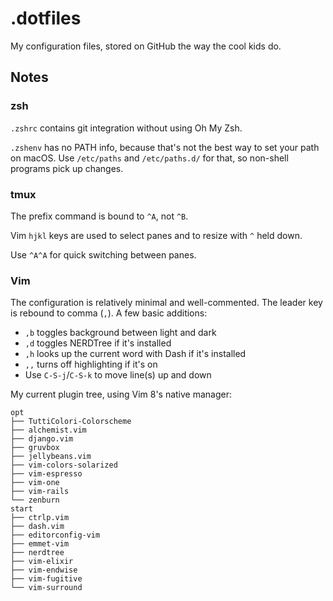 # .dotfiles

My configuration files, stored on GitHub the way the cool kids do.

## Notes

### zsh

`.zshrc` contains git integration without using Oh My Zsh.

`.zshenv` has no PATH info, because that's not the best way to set your path on macOS. Use `/etc/paths` and `/etc/paths.d/` for that, so non-shell programs pick up changes.

### tmux

The prefix command is bound to `^A`, not `^B`.

Vim `hjkl` keys are used to select panes and to resize with `^` held down.

Use `^A^A` for quick switching between panes.

### Vim

The configuration is relatively minimal and well-commented. The leader key is rebound to comma (`,`). A few basic additions:

* `,b` toggles background between light and dark
* `,d` toggles NERDTree if it's installed
* `,h` looks up the current word with Dash if it's installed
* `,,` turns off highlighting if it's on
* Use `C-S-j`/`C-S-k` to move line(s) up and down

My current plugin tree, using Vim 8's native manager:

```
opt
├── TuttiColori-Colorscheme
├── alchemist.vim
├── django.vim
├── gruvbox
├── jellybeans.vim
├── vim-colors-solarized
├── vim-espresso
├── vim-one
├── vim-rails
└── zenburn
start
├── ctrlp.vim
├── dash.vim
├── editorconfig-vim
├── emmet-vim
├── nerdtree
├── vim-elixir
├── vim-endwise
├── vim-fugitive
└── vim-surround
```
